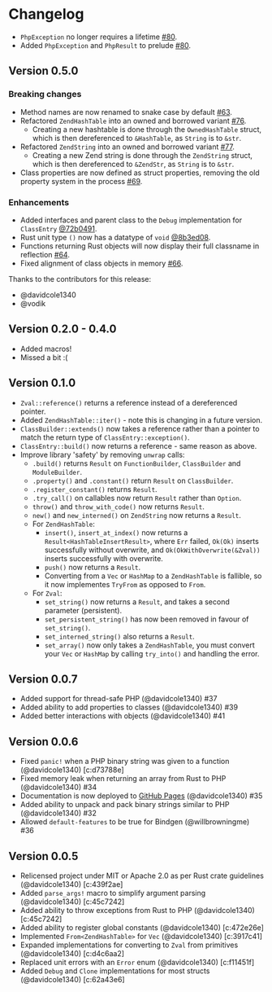 # Changelog

- `PhpException` no longer requires a lifetime [#80].
- Added `PhpException` and `PhpResult` to prelude [#80].

[#80]: https://github.com/davidcole1340/ext-php-rs/pull/80

## Version 0.5.0

### Breaking changes

- Method names are now renamed to snake case by default [#63].
- Refactored `ZendHashTable` into an owned and borrowed variant [#76].
  - Creating a new hashtable is done through the `OwnedHashTable` struct, which
    is then dereferenced to `&HashTable`, as `String` is to `&str`.
- Refactored `ZendString` into an owned and borrowed variant [#77].
  - Creating a new Zend string is done through the `ZendString` struct, which is
    then dereferenced to `&ZendStr`, as `String` is to `&str`.
- Class properties are now defined as struct properties, removing the old
  property system in the process [#69].

### Enhancements

- Added interfaces and parent class to the `Debug` implementation for
  `ClassEntry` [@72b0491].
- Rust unit type `()` now has a datatype of `void` [@8b3ed08].
- Functions returning Rust objects will now display their full classname in
  reflection [#64].
- Fixed alignment of class objects in memory [#66].

Thanks to the contributors for this release:

- @davidcole1340
- @vodik

[#63]: https://github.com/davidcole1340/ext-php-rs/pull/63
[#76]: https://github.com/davidcole1340/ext-php-rs/pull/76
[#77]: https://github.com/davidcole1340/ext-php-rs/pull/77
[#69]: https://github.com/davidcole1340/ext-php-rs/pull/69
[#64]: https://github.com/davidcole1340/ext-php-rs/pull/64
[#66]: https://github.com/davidcole1340/ext-php-rs/pull/66
[@72b0491]: https://github.com/davidcole1340/ext-php-rs/commit/72b0491
[@8b3ed08]: https://github.com/davidcole1340/ext-php-rs/commit/8b3ed08

## Version 0.2.0 - 0.4.0

- Added macros!
- Missed a bit :(

## Version 0.1.0

- `Zval::reference()` returns a reference instead of a dereferenced pointer.
- Added `ZendHashTable::iter()` - note this is changing in a future version.
- `ClassBuilder::extends()` now takes a reference rather than a pointer to match
  the return type of `ClassEntry::exception()`.
- `ClassEntry::build()` now returns a reference - same reason as above.
- Improve library 'safety' by removing `unwrap` calls:
  - `.build()` returns `Result` on `FunctionBuilder`, `ClassBuilder` and
    `ModuleBuilder`.
  - `.property()` and `.constant()` return `Result` on `ClassBuilder`.
  - `.register_constant()` returns `Result`.
  - `.try_call()` on callables now return `Result` rather than `Option`.
  - `throw()` and `throw_with_code()` now returns `Result`.
  - `new()` and `new_interned()` on `ZendString` now returns a `Result`.
  - For `ZendHashTable`:
    - `insert()`, `insert_at_index()` now returns a
      `Result<HashTableInsertResult>`, where `Err` failed, `Ok(Ok)` inserts
      successfully without overwrite, and `Ok(OkWithOverwrite(&Zval))` inserts
      successfully with overwrite.
    - `push()` now returns a `Result`.
    - Converting from a `Vec` or `HashMap` to a `ZendHashTable` is fallible, so
      it now implementes `TryFrom` as opposed to `From`.
  - For `Zval`:
    - `set_string()` now returns a `Result`, and takes a second parameter
      (persistent).
    - `set_persistent_string()` has now been removed in favour of
      `set_string()`.
    - `set_interned_string()` also returns a `Result`.
    - `set_array()` now only takes a `ZendHashTable`, you must convert your
      `Vec` or `HashMap` by calling `try_into()` and handling the error.

## Version 0.0.7

- Added support for thread-safe PHP (@davidcole1340) #37
- Added ability to add properties to classes (@davidcole1340) #39
- Added better interactions with objects (@davidcole1340) #41

## Version 0.0.6

- Fixed `panic!` when a PHP binary string was given to a function
  (@davidcole1340) [c:d73788e]
- Fixed memory leak when returning an array from Rust to PHP (@davidcole1340)
  #34
- Documentation is now deployed to
  [GitHub Pages](https://davidcol1340.github.io/ext-php-rs) (@davidcole1340) #35
- Added ability to unpack and pack binary strings similar to PHP
  (@davidcole1340) #32
- Allowed `default-features` to be true for Bindgen (@willbrowningme) #36

## Version 0.0.5

- Relicensed project under MIT or Apache 2.0 as per Rust crate guidelines
  (@davidcole1340) [c:439f2ae]
- Added `parse_args!` macro to simplify argument parsing (@davidcole1340)
  [c:45c7242]
- Added ability to throw exceptions from Rust to PHP (@davidcole1340)
  [c:45c7242]
- Added ability to register global constants (@davidcole1340) [c:472e26e]
- Implemented `From<ZendHashTable>` for `Vec` (@davidcole1340) [c:3917c41]
- Expanded implementations for converting to `Zval` from primitives
  (@davidcole1340) [c:d4c6aa2]
- Replaced unit errors with an `Error` enum (@davidcole1340) [c:f11451f]
- Added `Debug` and `Clone` implementations for most structs (@davidcole1340)
  [c:62a43e6]

